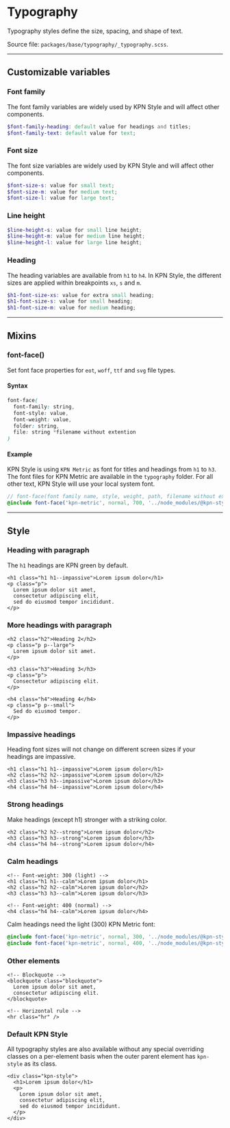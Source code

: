 # Typography
Typography styles define the size, spacing, and shape of text.

Source file: `packages/base/typography/_typography.scss`.

---

## Customizable variables

### Font family
The font family variables are widely used by KPN Style and will affect other components.

```scss
$font-family-heading: default value for headings and titles;
$font-family-text: default value for text;
```

### Font size
The font size variables are widely used by KPN Style and will affect other components.

```scss
$font-size-s: value for small text;
$font-size-m: value for medium text;
$font-size-l: value for large text;
```

### Line height
```scss
$line-height-s: value for small line height;
$line-height-m: value for medium line height;
$line-height-l: value for large line height;
```

### Heading
The heading variables are available from `h1` to `h4`. In KPN Style, the different sizes are applied within breakpoints `xs`, `s` and `m`.

```scss
$h1-font-size-xs: value for extra small heading;
$h1-font-size-s: value for small heading;
$h1-font-size-m: value for medium heading;
```

---

## Mixins

### font-face()
Set font face properties for `eot`, `woff`, `ttf` and `svg` file types.

#### Syntax

```scss
font-face(
  font-family: string, 
  font-style: value, 
  font-weight: value, 
  folder: string, 
  file: string *filename without extention
)
```

#### Example
KPN Style is using `KPN Metric` as font for titles and headings from `h1` to `h3`. The font files for KPN Metric are available in the `typography` folder. For all other text, KPN Style will use your local system font.

```scss
// font-face(font family name, style, weight, path, filename without extension);
@include font-face('kpn-metric', normal, 700, '../node_modules/@kpn-style/bundle/base/typography', 'kpn-metric-bold');
```

---

## Style

### Heading with paragraph
The `h1` headings are KPN green by default.

```html*example
<h1 class="h1 h1--impassive">Lorem ipsum dolor</h1>
<p class="p">
  Lorem ipsum dolor sit amet, 
  consectetur adipiscing elit, 
  sed do eiusmod tempor incididunt.
</p>
```

### More headings with paragraph
```html*example
<h2 class="h2">Heading 2</h2>
<p class="p p--large">
  Lorem ipsum dolor sit amet.
</p>

<h3 class="h3">Heading 3</h3>
<p class="p">
  Consectetur adipiscing elit.
</p>

<h4 class="h4">Heading 4</h4>
<p class="p p--small">
  Sed do eiusmod tempor.
</p>
```

### Impassive headings
Heading font sizes will not change on different screen sizes if your headings are impassive.

```html*example
<h1 class="h1 h1--impassive">Lorem ipsum dolor</h1>
<h2 class="h2 h2--impassive">Lorem ipsum dolor</h2>
<h3 class="h3 h3--impassive">Lorem ipsum dolor</h3>
<h4 class="h4 h4--impassive">Lorem ipsum dolor</h4>
```

### Strong headings
Make headings (except h1) stronger with a striking color. 
```html*example
<h2 class="h2 h2--strong">Lorem ipsum dolor</h2>
<h3 class="h3 h3--strong">Lorem ipsum dolor</h3>
<h4 class="h4 h4--strong">Lorem ipsum dolor</h4>
```

### Calm headings
```html*example
<!-- Font-weight: 300 (light) -->
<h1 class="h1 h1--calm">Lorem ipsum dolor</h1>
<h2 class="h2 h2--calm">Lorem ipsum dolor</h2>
<h3 class="h3 h3--calm">Lorem ipsum dolor</h3>

<!-- Font-weight: 400 (normal) -->
<h4 class="h4 h4--calm">Lorem ipsum dolor</h4>
```

Calm headings need the light (300) KPN Metric font: 

```scss
@include font-face('kpn-metric', normal, 300, '../node_modules/@kpn-style/bundle/base/typography', 'kpn-metric-light');
@include font-face('kpn-metric', normal, 400, '../node_modules/@kpn-style/bundle/base/typography', 'kpn-metric-normal');
```

### Other elements
```html*example
<!-- Blockquote -->
<blockquote class="blockquote">
  Lorem ipsum dolor sit amet,
  consectetur adipiscing elit.
</blockquote>

<!-- Horizontal rule -->
<hr class="hr" />
```

### Default KPN Style
All typography styles are also available without any special overriding classes on a per-element basis when the outer parent element has `kpn-style` as its class.
```html*example
<div class="kpn-style">
  <h1>Lorem ipsum dolor</h1>
  <p>
    Lorem ipsum dolor sit amet, 
    consectetur adipiscing elit, 
    sed do eiusmod tempor incididunt.
  </p>
</div>
```
